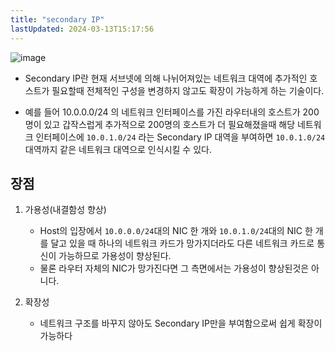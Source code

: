 ```yaml
---
title: "secondary IP"
lastUpdated: 2024-03-13T15:17:56
---
```


![image](https://github.com/rlaisqls/TIL/assets/81006587/d6e7d951-3092-4281-8661-65bcd7206e92)

- Secondary IP란 현재 서브넷에 의해 나뉘어져있는 네트워크 대역에 추가적인 호스트가 필요할때
  전체적인 구성을 변경하지 않고도 확장이 가능하게 하는 기술이다.

- 예를 들어 10.0.0.0/24 의 네트워크 인터페이스를 가진 라우터내의 호스트가 200명이 있고
  갑작스럽게 추가적으로 200명의 호스트가 더 필요해졌을때 해당 네트워크 인터페이스에 `10.0.1.0/24` 라는 Secondary IP 대역을 부여하면 `10.0.1.0/24` 대역까지 같은 네트워크 대역으로 인식시킬 수 있다.

## 장점

1. 가용성(내결함성 향상)

   - Host의 입장에서 `10.0.0.0/24`대의 NIC 한 개와 `10.0.1.0/24`대의 NIC 한 개를 달고 있을 때
     하나의 네트워크 카드가 망가지더라도 다른 네트워크 카드로 통신이 가능하므로 가용성이 향상된다.
   - 물론 라우터 자체의 NIC가 망가진다면 그 측면에서는 가용성이 향상된것은 아니다.

2. 확장성

   - 네트워크 구조를 바꾸지 않아도 Secondary IP만을 부여함으로써 쉽게 확장이 가능하다